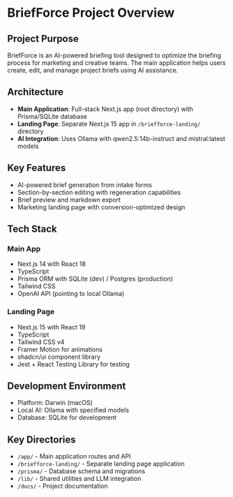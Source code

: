 # BriefForce Project Overview

## Project Purpose
BriefForce is an AI-powered briefing tool designed to optimize the briefing process for marketing and creative teams. The main application helps users create, edit, and manage project briefs using AI assistance.

## Architecture
- **Main Application**: Full-stack Next.js app (root directory) with Prisma/SQLite database
- **Landing Page**: Separate Next.js 15 app in `/briefforce-landing/` directory 
- **AI Integration**: Uses Ollama with qwen2.5:14b-instruct and mistral:latest models

## Key Features
- AI-powered brief generation from intake forms
- Section-by-section editing with regeneration capabilities
- Brief preview and markdown export
- Marketing landing page with conversion-optimized design

## Tech Stack
### Main App
- Next.js 14 with React 18
- TypeScript
- Prisma ORM with SQLite (dev) / Postgres (production)
- Tailwind CSS
- OpenAI API (pointing to local Ollama)

### Landing Page
- Next.js 15 with React 19
- TypeScript
- Tailwind CSS v4
- Framer Motion for animations
- shadcn/ui component library
- Jest + React Testing Library for testing

## Development Environment
- Platform: Darwin (macOS)
- Local AI: Ollama with specified models
- Database: SQLite for development

## Key Directories
- `/app/` - Main application routes and API
- `/briefforce-landing/` - Separate landing page application  
- `/prisma/` - Database schema and migrations
- `/lib/` - Shared utilities and LLM integration
- `/docs/` - Project documentation